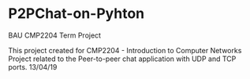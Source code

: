 # P2PChat-on-Pyhton
BAU CMP2204 Term Project

This project created for CMP2204 - Introduction to Computer Networks
Project related to the Peer-to-peer chat application with UDP and TCP ports.
13/04/19